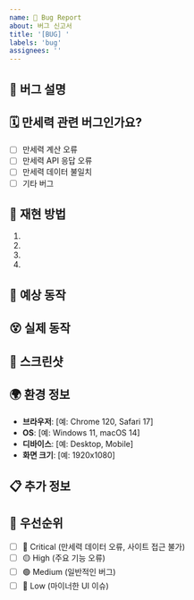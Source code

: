 ```yaml
---
name: 🐛 Bug Report
about: 버그 신고서
title: '[BUG] '
labels: 'bug'
assignees: ''
---
```


## 🐛 버그 설명
<!-- 버그에 대한 명확하고 간결한 설명을 작성해주세요 -->

## 🗓️ 만세력 관련 버그인가요?
<!-- ⚠️ 중요: 만세력 데이터 정확성 관련 버그는 최우선으로 처리됩니다 -->
- [ ] 만세력 계산 오류
- [ ] 만세력 API 응답 오류
- [ ] 만세력 데이터 불일치
- [ ] 기타 버그

## 🔄 재현 방법
1. 
2. 
3. 
4. 

## 💭 예상 동작
<!-- 어떤 동작이 일어나야 하는지 설명해주세요 -->

## 😵 실제 동작
<!-- 실제로 어떤 동작이 일어나는지 설명해주세요 -->

## 📸 스크린샷
<!-- 가능하다면 스크린샷을 첨부해주세요 -->

## 🌍 환경 정보
- **브라우저**: [예: Chrome 120, Safari 17]
- **OS**: [예: Windows 11, macOS 14]
- **디바이스**: [예: Desktop, Mobile]
- **화면 크기**: [예: 1920x1080]

## 📋 추가 정보
<!-- 버그와 관련된 추가 정보가 있다면 작성해주세요 -->

## 🎯 우선순위
- [ ] 🔴 Critical (만세력 데이터 오류, 사이트 접근 불가)
- [ ] 🟡 High (주요 기능 오류)
- [ ] 🟢 Medium (일반적인 버그)
- [ ] 🔵 Low (마이너한 UI 이슈)